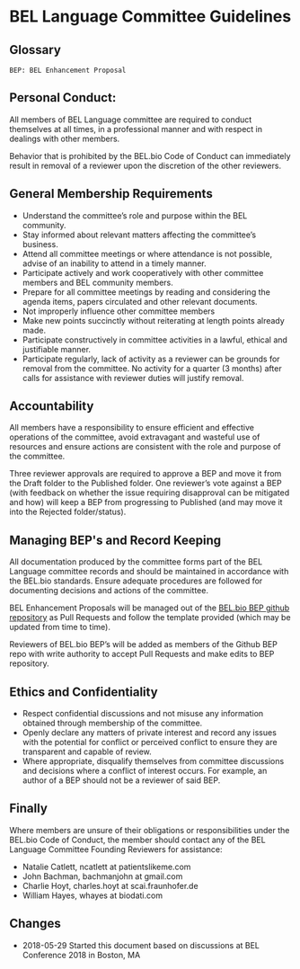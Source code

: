 # BEL Language Committee Guidelines

## Glossary

    BEP: BEL Enhancement Proposal

## Personal Conduct:

All members of BEL Language committee are required to conduct themselves at all times, in a professional manner and with respect in dealings with other members.

Behavior that is prohibited by the BEL.bio Code of Conduct can immediately result in removal of a reviewer upon the discretion of the other reviewers.

## General Membership Requirements

* Understand the committee’s role and purpose within the BEL community.
* Stay informed about relevant matters affecting the committee’s business.
* Attend all committee meetings or where attendance is not possible, advise of an inability to attend in a timely manner.
* Participate actively and work cooperatively with other committee members and BEL community members.
* Prepare for all committee meetings by reading and considering the agenda items, papers circulated and other relevant documents.
* Not improperly influence other committee members
* Make new points succinctly without reiterating at length points already made.
* Participate constructively in committee activities in a lawful, ethical and justifiable manner.
* Participate regularly, lack of activity as a reviewer can be grounds for removal from the committee. No activity for a quarter (3 months) after calls for assistance with reviewer duties will justify removal.

## Accountability

All members have a responsibility to ensure efficient and effective operations of the committee, avoid extravagant and wasteful use of resources and ensure actions are consistent with the role and purpose of the committee.

Three reviewer approvals are required to approve a BEP and move it from the Draft folder to the Published folder.  One reviewer’s vote against a BEP (with feedback on whether the issue requiring disapproval can be mitigated and how) will keep a BEP from progressing to Published (and may move it into the Rejected folder/status).

## Managing BEP's and Record Keeping

All documentation produced by the committee forms part of the BEL Language committee records and should be maintained in accordance with the BEL.bio standards. Ensure adequate procedures are followed for documenting decisions and actions of the committee.

BEL Enhancement Proposals will be managed out of the [BEL.bio BEP github repository](https://github.com/belbio/bep) as Pull Requests and follow the template provided (which may be updated from time to time).

Reviewers of BEL.bio BEP’s will be added as members of the Github BEP repo with write authority to accept Pull Requests and make edits to BEP repository.

## Ethics and Confidentiality

* Respect confidential discussions and not misuse any information obtained through membership of the committee.
* Openly declare any matters of private interest and record any issues with the potential for conflict or perceived conflict to ensure they are transparent and capable of review.
* Where appropriate, disqualify themselves from committee discussions and decisions where a conflict of interest occurs. For example, an author of a BEP should not be a reviewer of said BEP.

## Finally

Where members are unsure of their obligations or responsibilities under the BEL.bio Code of Conduct, the member should contact any of the BEL Language Committee Founding Reviewers for assistance:

* Natalie Catlett, ncatlett at patientslikeme.com
* John Bachman, bachmanjohn at gmail.com
* Charlie Hoyt, charles.hoyt at scai.fraunhofer.de
* William Hayes, whayes at biodati.com

## Changes

* 2018-05-29 Started this document based on discussions at BEL Conference 2018 in Boston, MA

